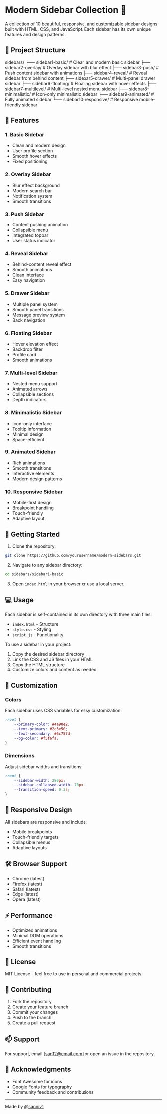 # Modern Sidebar Collection 🎨

A collection of 10 beautiful, responsive, and customizable sidebar designs built with HTML, CSS, and JavaScript. Each sidebar has its own unique features and design patterns.

## 📂 Project Structure

sidebars/
├── sidebar1-basic/ # Clean and modern basic sidebar
├── sidebar2-overlay/ # Overlay sidebar with blur effect
├── sidebar3-push/ # Push content sidebar with animations
├── sidebar4-reveal/ # Reveal sidebar from behind content
├── sidebar5-drawer/ # Multi-panel drawer sidebar
├── sidebar6-floating/ # Floating sidebar with hover effects
├── sidebar7-multilevel/ # Multi-level nested menu sidebar
├── sidebar8-minimalistic/ # Icon-only minimalistic sidebar
├── sidebar9-animated/ # Fully animated sidebar
└── sidebar10-responsive/ # Responsive mobile-friendly sidebar

## 🎯 Features

### 1. Basic Sidebar
- Clean and modern design
- User profile section
- Smooth hover effects
- Fixed positioning

### 2. Overlay Sidebar
- Blur effect background
- Modern search bar
- Notification system
- Smooth transitions

### 3. Push Sidebar
- Content pushing animation
- Collapsible menu
- Integrated topbar
- User status indicator

### 4. Reveal Sidebar
- Behind-content reveal effect
- Smooth animations
- Clean interface
- Easy navigation

### 5. Drawer Sidebar
- Multiple panel system
- Smooth panel transitions
- Message preview system
- Back navigation

### 6. Floating Sidebar
- Hover elevation effect
- Backdrop filter
- Profile card
- Smooth animations

### 7. Multi-level Sidebar
- Nested menu support
- Animated arrows
- Collapsible sections
- Depth indicators

### 8. Minimalistic Sidebar
- Icon-only interface
- Tooltip information
- Minimal design
- Space-efficient

### 9. Animated Sidebar
- Rich animations
- Smooth transitions
- Interactive elements
- Modern design patterns

### 10. Responsive Sidebar
- Mobile-first design
- Breakpoint handling
- Touch-friendly
- Adaptive layout

## 🚀 Getting Started

1. Clone the repository:

```bash
git clone https://github.com/yourusername/modern-sidebars.git
```

2. Navigate to any sidebar directory:
```bash
cd sidebars/sidebar1-basic
```

3. Open `index.html` in your browser or use a local server.

## 💻 Usage

Each sidebar is self-contained in its own directory with three main files:
- `index.html` - Structure
- `style.css` - Styling
- `script.js` - Functionality

To use a sidebar in your project:

1. Copy the desired sidebar directory
2. Link the CSS and JS files in your HTML
3. Copy the HTML structure
4. Customize colors and content as needed

## 🎨 Customization

### Colors
Each sidebar uses CSS variables for easy customization:

```css
:root {
    --primary-color: #4a90e2;
    --text-primary: #2c3e50;
    --text-secondary: #6c757d;
    --bg-color: #f5f6fa;
}
```

### Dimensions
Adjust sidebar widths and transitions:

```css
:root {
    --sidebar-width: 280px;
    --sidebar-collapsed-width: 70px;
    --transition-speed: 0.3s;
}
```

## 📱 Responsive Design

All sidebars are responsive and include:
- Mobile breakpoints
- Touch-friendly targets
- Collapsible menus
- Adaptive layouts

## 🛠️ Browser Support

- Chrome (latest)
- Firefox (latest)
- Safari (latest)
- Edge (latest)
- Opera (latest)

## ⚡ Performance

- Optimized animations
- Minimal DOM operations
- Efficient event handling
- Smooth transitions

## 📄 License

MIT License - feel free to use in personal and commercial projects.

## 🤝 Contributing

1. Fork the repository
2. Create your feature branch
3. Commit your changes
4. Push to the branch
5. Create a pull request

## 📫 Support

For support, email [san12@email.com] or open an issue in the repository.

## 🙏 Acknowledgments

- Font Awesome for icons
- Google Fonts for typography
- Community feedback and contributions

---

Made by [@sanniv1](https://github.com/sanniv1)

